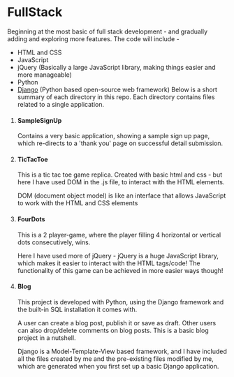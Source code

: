 # FullStack
Beginning at the most basic of full stack development - and gradually adding and exploring more features. The code will include -
  * HTML and CSS
  * JavaScript
  * jQuery (Basically a large JavaScript library, making things easier and more manageable)
  * Python
  * [Django](https://www.djangoproject.com/) (Python based open-source web framework)
Below is a short summary of each directory in this repo. Each directory contains files related to a single application.

1. #### SampleSignUp
   Contains a very basic application, showing a sample sign up page, which re-directs to a 'thank you' page on successful detail submission.

2. #### TicTacToe
   This is a tic tac toe game replica. Created with basic html and css - but here I have used DOM in the .js file, to interact with the HTML elements.
 
   DOM (document object model) is like an interface that allows JavaScript to work with the HTML and CSS elements
   
3. #### FourDots
   This is a 2 player-game, where the player filling 4 horizontal or vertical dots consecutively, wins.
   
   Here I have used more of jQuery - jQuery is a huge JavaScript library, which makes it easier to interact with the HTML tags/code!
   The functionality of this game can be achieved in more easier ways though!
   
4. #### Blog
   This project is developed with Python, using the Django framework and the built-in SQL installation it comes with.
   
   A user can create a blog post, publish it or save as draft. Other users can also drop/delete comments on blog posts. This is a basic blog project in a nutshell.
   
   Django is a Model-Template-View based framework, and I have included all the files created by me and the pre-existing files modified by me, which are generated when you first
   set up a basic Django application.
   

